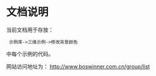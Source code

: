 # 文档说明

当前文档用于存放：

     示例库->三维示例->修改背景颜色

中每个示例的代码。

网站访问地址为：
  http://www.boswinner.com.cn/group/list
